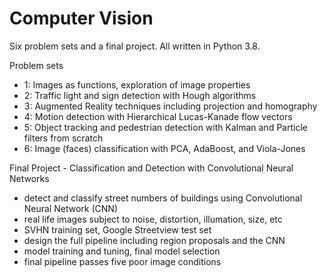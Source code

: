 # Computer Vision

Six problem sets and a final project. All written in Python 3.8. 

Problem sets
- 1: Images as functions, exploration of image properties
- 2: Traffic light and sign detection with Hough algorithms
- 3: Augmented Reality techniques including projection and homography
- 4: Motion detection with Hierarchical Lucas-Kanade flow vectors
- 5: Object tracking and pedestrian detection with Kalman and Particle filters from scratch
- 6: Image (faces) classification with PCA, AdaBoost, and Viola-Jones

Final Project - Classification and Detection with Convolutional Neural Networks
-  detect and classify street numbers of buildings using Convolutional Neural Network (CNN)
-  real life images subject to noise, distortion, illumation, size, etc
-  SVHN training set, Google Streetview test set
-  design the full pipeline including region proposals and the CNN
-  model training and tuning, final model selection
-  final pipeline passes five poor image conditions 
